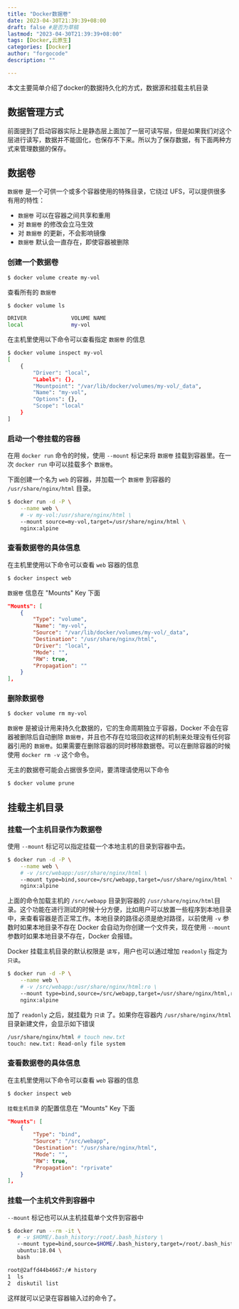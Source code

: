 ```yaml
---
title: "Docker数据卷"
date: 2023-04-30T21:39:39+08:00
draft: false #是否为草稿
lastmod: "2023-04-30T21:39:39+08:00"
tags: [Docker,云原生] 
categories: [Docker]
author: "forgocode"
description: ""

---
```


本文主要简单介绍了docker的数据持久化的方式，数据源和挂载主机目录

<!--more-->

## 数据管理方式

前面提到了启动容器实际上是静态层上面加了一层可读写层，但是如果我们对这个层进行读写，数据并不能固化，也保存不下来。所以为了保存数据，有下面两种方式来管理数据的保存。

## 数据卷

`数据卷` 是一个可供一个或多个容器使用的特殊目录，它绕过 UFS，可以提供很多有用的特性：

- `数据卷` 可以在容器之间共享和重用
- 对 `数据卷` 的修改会立马生效
- 对 `数据卷` 的更新，不会影响镜像
- `数据卷` 默认会一直存在，即使容器被删除



###  创建一个数据卷

```bash
$ docker volume create my-vol
```

查看所有的 `数据卷`

```bash
$ docker volume ls

DRIVER              VOLUME NAME
local               my-vol
```

在主机里使用以下命令可以查看指定 `数据卷` 的信息

```bash
$ docker volume inspect my-vol
[
    {
        "Driver": "local",
        "Labels": {},
        "Mountpoint": "/var/lib/docker/volumes/my-vol/_data",
        "Name": "my-vol",
        "Options": {},
        "Scope": "local"
    }
]
```

### 启动一个卷挂载的容器

在用 `docker run` 命令的时候，使用 `--mount` 标记来将 `数据卷` 挂载到容器里。在一次 `docker run` 中可以挂载多个 `数据卷`。

下面创建一个名为 `web` 的容器，并加载一个 `数据卷` 到容器的 `/usr/share/nginx/html` 目录。

```bash
$ docker run -d -P \
    --name web \
    # -v my-vol:/usr/share/nginx/html \
    --mount source=my-vol,target=/usr/share/nginx/html \
    nginx:alpine
```

### 查看数据卷的具体信息

在主机里使用以下命令可以查看 `web` 容器的信息

```bash
$ docker inspect web
```

`数据卷` 信息在 "Mounts" Key 下面

```json
"Mounts": [
    {
        "Type": "volume",
        "Name": "my-vol",
        "Source": "/var/lib/docker/volumes/my-vol/_data",
        "Destination": "/usr/share/nginx/html",
        "Driver": "local",
        "Mode": "",
        "RW": true,
        "Propagation": ""
    }
],
```

### 删除数据卷

```bash
$ docker volume rm my-vol
```

`数据卷` 是被设计用来持久化数据的，它的生命周期独立于容器，Docker 不会在容器被删除后自动删除 `数据卷`，并且也不存在垃圾回收这样的机制来处理没有任何容器引用的 `数据卷`。如果需要在删除容器的同时移除数据卷。可以在删除容器的时候使用 `docker rm -v` 这个命令。

无主的数据卷可能会占据很多空间，要清理请使用以下命令

```bash
$ docker volume prune
```

## 挂载主机目录

### 挂载一个主机目录作为数据卷

使用 `--mount` 标记可以指定挂载一个本地主机的目录到容器中去。

```bash
$ docker run -d -P \
    --name web \
    # -v /src/webapp:/usr/share/nginx/html \
    --mount type=bind,source=/src/webapp,target=/usr/share/nginx/html \
    nginx:alpine
```

上面的命令加载主机的 `/src/webapp` 目录到容器的 `/usr/share/nginx/html`目录。这个功能在进行测试的时候十分方便，比如用户可以放置一些程序到本地目录中，来查看容器是否正常工作。本地目录的路径必须是绝对路径，以前使用 `-v` 参数时如果本地目录不存在 Docker 会自动为你创建一个文件夹，现在使用 `--mount` 参数时如果本地目录不存在，Docker 会报错。

Docker 挂载主机目录的默认权限是 `读写`，用户也可以通过增加 `readonly` 指定为 `只读`。

```bash
$ docker run -d -P \
    --name web \
    # -v /src/webapp:/usr/share/nginx/html:ro \
    --mount type=bind,source=/src/webapp,target=/usr/share/nginx/html,readonly \
    nginx:alpine
```

加了 `readonly` 之后，就挂载为 `只读` 了。如果你在容器内 `/usr/share/nginx/html` 目录新建文件，会显示如下错误

```bash
/usr/share/nginx/html # touch new.txt
touch: new.txt: Read-only file system
```

### 查看数据卷的具体信息

在主机里使用以下命令可以查看 `web` 容器的信息

```bash
$ docker inspect web
```

`挂载主机目录` 的配置信息在 "Mounts" Key 下面

```json
"Mounts": [
    {
        "Type": "bind",
        "Source": "/src/webapp",
        "Destination": "/usr/share/nginx/html",
        "Mode": "",
        "RW": true,
        "Propagation": "rprivate"
    }
],
```

### 挂载一个主机文件到容器中

`--mount` 标记也可以从主机挂载单个文件到容器中

```bash
$ docker run --rm -it \
   # -v $HOME/.bash_history:/root/.bash_history \
   --mount type=bind,source=$HOME/.bash_history,target=/root/.bash_history \
   ubuntu:18.04 \
   bash

root@2affd44b4667:/# history
1  ls
2  diskutil list
```

这样就可以记录在容器输入过的命令了。
